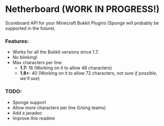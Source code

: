 # Netherboard (WORK IN PROGRESS!)

Scoreboard API for your Minecraft Bukkit Plugins (Sponge will probably be supported in the future).

### Features:
- Works for all the Bukkit versions since 1.7.
- No blinking!
- Max characters per line:
  - **1.7:** 16 (Working on it to allow 48 characters)
  - **1.8+**: 40 (Working on it to allow 72 characters, *not sure if possible, we'll see*)
  
### TODO:
- Sponge support
- Allow more characters per line (Using teams)
- Add a javadoc
- Improve this readme
